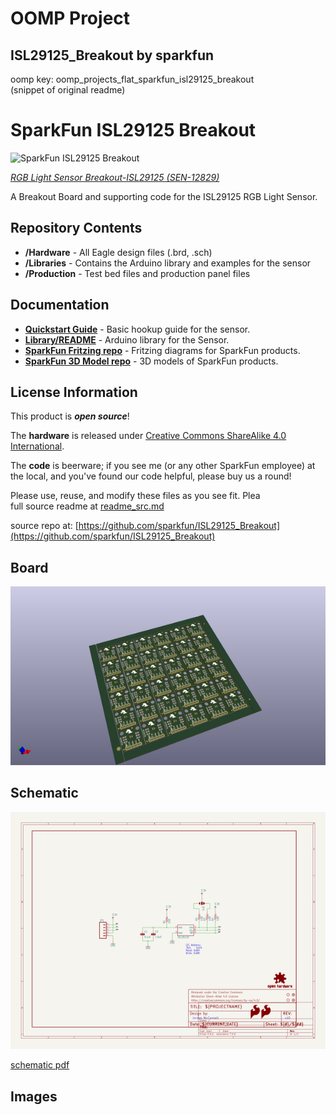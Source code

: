 # OOMP Project  
## ISL29125_Breakout  by sparkfun  
  
oomp key: oomp_projects_flat_sparkfun_isl29125_breakout  
(snippet of original readme)  
  
SparkFun ISL29125 Breakout  
========================  
  
![SparkFun ISL29125 Breakout](https://cdn.sparkfun.com//assets/parts/9/6/7/7/12829-01.jpg)     
  
[*RGB Light Sensor Breakout-ISL29125 (SEN-12829)*](https://www.sparkfun.com/products/12829)  
  
A Breakout Board and supporting code for the ISL29125 RGB Light Sensor.  
  
Repository Contents  
-------------------  
* **/Hardware** - All Eagle design files (.brd, .sch)  
* **/Libraries** - Contains the Arduino library and examples for the sensor  
* **/Production** - Test bed files and production panel files  
  
Documentation  
--------------  
* **[Quickstart Guide](https://learn.sparkfun.com/tutorials/isl29125-rgb-light-sensor-hookup-guide)** - Basic hookup guide for the sensor.  
* **[Library/README](https://github.com/sparkfun/SparkFun_ISL29125_Breakout_Arduino_Library/tree/V_1.0.1)** - Arduino library for the Sensor.  
* **[SparkFun Fritzing repo](https://github.com/sparkfun/Fritzing_Parts)** - Fritzing diagrams for SparkFun products.  
* **[SparkFun 3D Model repo](https://github.com/sparkfun/3D_Models)** - 3D models of SparkFun products.   
  
License Information  
-------------------  
This product is _**open source**_!   
  
The **hardware** is released under [Creative Commons ShareAlike 4.0 International](https://creativecommons.org/licenses/by-sa/4.0/).  
  
The **code** is beerware; if you see me (or any other SparkFun employee) at the local, and you've found our code helpful, please buy us a round!  
  
Please use, reuse, and modify these files as you see fit. Plea  
  full source readme at [readme_src.md](readme_src.md)  
  
source repo at: [https://github.com/sparkfun/ISL29125_Breakout](https://github.com/sparkfun/ISL29125_Breakout)  
## Board  
  
[![working_3d.png](working_3d_600.png)](working_3d.png)  
## Schematic  
  
[![working_schematic.png](working_schematic_600.png)](working_schematic.png)  
  
[schematic pdf](working_schematic.pdf)  
## Images  
